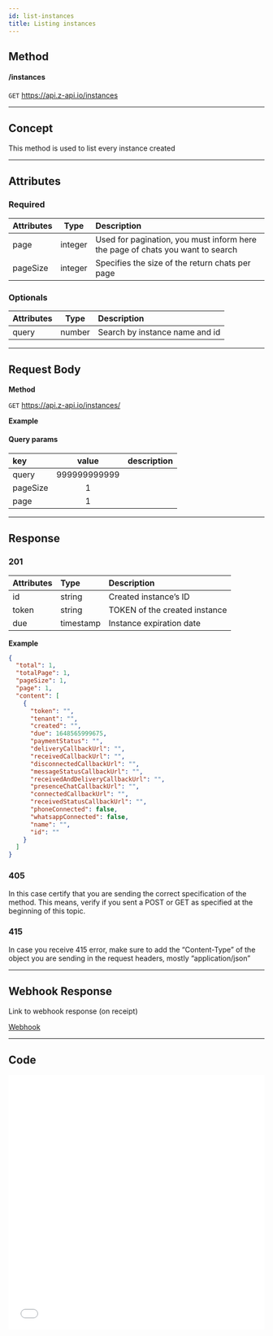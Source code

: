 ```yaml
---
id: list-instances
title: Listing instances 
---
```


## Method 

#### /instances

`GET` <https://api.z-api.io/instances>

---

## Concept

This method is used to list every instance created 

---

## Attributes
### Required 

| Attributes| Type | Description |
| :-- | :-: | :-- |
| page | integer | Used for pagination, you must inform here the page of chats you want to search |
| pageSize | integer | Specifies the size of the return chats per page|

### Optionals

| Attributes|  Type  | Description                         |
| :-------- | :----: | :--------------------------------   |
| query     | number | Search by instance name and id      |

---

## Request Body

**Method**

`GET` <https://api.z-api.io/instances/>

**Example**

#### Query params

| key      |    value     | description |
| :------- | :----------: | :---------- |
| query    | 999999999999 |             |
| pageSize |      1       |             |
| page     |      1       |             |

---

## Response

### 201

| Attributes| Type      | Description                   |
| :-------- | :-------- | :---------------------------- |
| id        | string    | Created instance’s ID         |
| token     | string    | TOKEN of the created instance |
| due       | timestamp | Instance expiration date      |

**Example**

```json
{
  "total": 1,
  "totalPage": 1,
  "pageSize": 1,
  "page": 1,
  "content": [
    {
      "token": "",
      "tenant": "",
      "created": "",
      "due": 1648565999675,
      "paymentStatus": "",
      "deliveryCallbackUrl": "",
      "receivedCallbackUrl": "",
      "disconnectedCallbackUrl": "",
      "messageStatusCallbackUrl": "",
      "receivedAndDeliveryCallbackUrl": "",
      "presenceChatCallbackUrl": "",
      "connectedCallbackUrl": "",
      "receivedStatusCallbackUrl": "",
      "phoneConnected": false,
      "whatsappConnected": false,
      "name": "",
      "id": ""
    }
  ]
}
```

### 405

In this case certify that you are sending the correct specification of the method. This means, verify if you sent a POST or GET as specified at the beginning of this topic.

### 415

In case you receive 415 error, make sure to add the “Content-Type” of the object you are sending in the request headers, mostly “application/json”

---

## Webhook Response

Link to webhook response (on receipt)

[Webhook](../webhooks/on-message-received#response)

---

## Code

<iframe src="//api.apiembed.com/?source=https://raw.githubusercontent.com/Z-API/z-api-docs/main/json-examples/list-instances.json&targets=all" frameborder="0" scrolling="no" width="100%" height="500px" seamless></iframe>
